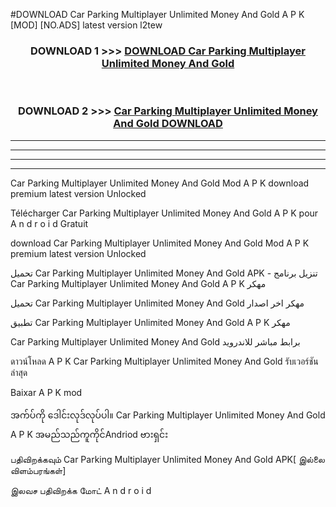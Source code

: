 #DOWNLOAD Car Parking Multiplayer  Unlimited Money And Gold A P K [MOD] [NO.ADS] latest version l2tew



<div align="center">

<h3>DOWNLOAD 1 >>> <a href="https://teeasianyam.web.app?sq=Car Parking Multiplayer  Unlimited Money And Gold">DOWNLOAD Car Parking Multiplayer  Unlimited Money And Gold </a></h3><br>

<h3>DOWNLOAD 2 >>> <a href="https://teeasianyam.web.app?sq=Car Parking Multiplayer  Unlimited Money And Gold ">Car Parking Multiplayer  Unlimited Money And Gold  DOWNLOAD </a></h3>

</div>


----------------------------------------------------------

----------------------------------------------------------

----------------------------------------------------------

----------------------------------------------------------


Car Parking Multiplayer  Unlimited Money And Gold  Mod A P K download premium latest version Unlocked

Télécharger Car Parking Multiplayer  Unlimited Money And Gold  A P K pour A n d r o i d Gratuit

download Car Parking Multiplayer  Unlimited Money And Gold  Mod A P K premium latest version Unlocked

تحميل Car Parking Multiplayer  Unlimited Money And Gold  APK - تنزيل برنامج Car Parking Multiplayer  Unlimited Money And Gold  A P K مهكر

تحميل Car Parking Multiplayer  Unlimited Money And Gold  مهكر اخر اصدار

تطبيق Car Parking Multiplayer  Unlimited Money And Gold  A P K مهكر

Car Parking Multiplayer  Unlimited Money And Gold  برابط مباشر للاندرويد

ดาวน์โหลด A P K Car Parking Multiplayer  Unlimited Money And Gold  รับเวอร์ชันล่าสุด

Baixar A P K mod

အက်ပ်ကို ဒေါင်းလုဒ်လုပ်ပါ။ Car Parking Multiplayer  Unlimited Money And Gold  A P K အမည်သည်ကူကိုင်Andriod ဗားရှင်း

பதிவிறக்கவும் Car Parking Multiplayer  Unlimited Money And Gold  APK[ இல்லை விளம்பரங்கள்] 
 
இலவச பதிவிறக்க மோட் A n d r o i d



